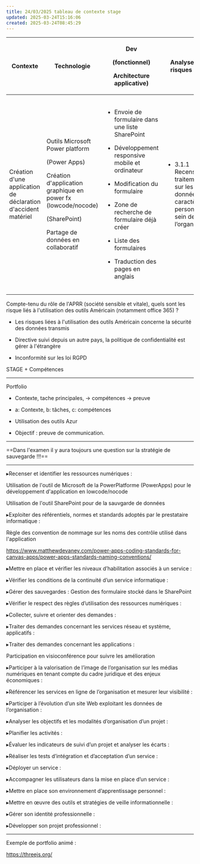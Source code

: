 ```yaml
---
title: 24/03/2025 tableau de contexte stage
updated: 2025-03-24T15:16:06
created: 2025-03-24T08:45:29
---
```


<table>
<colgroup>
<col style="width: 9%" />
<col style="width: 14%" />
<col style="width: 24%" />
<col style="width: 22%" />
<col style="width: 30%" />
</colgroup>
<thead>
<tr class="header">
<th>Contexte</th>
<th>Technologie</th>
<th><p>Dev</p>
<p>(fonctionnel)</p>
<p>Architecture applicative)</p></th>
<th>Analyse des risques (B3)</th>
<th>Veille (Ressource)</th>
</tr>
</thead>
<tbody>
<tr class="odd">
<td>Création d'une application de déclaration d'accident matériel</td>
<td><p>Outils Microsoft Power platform</p>
<p>(Power Apps)</p>
<p>Création d'application graphique en power fx (lowcode/nocode)</p>
<p></p>
<p>(SharePoint)</p>
<p>Partage de données en collaboratif</p>
<p></p></td>
<td><ul>
<li><p>Envoie de formulaire dans une liste SharePoint</p></li>
</ul>
<blockquote>
<p></p>
</blockquote>
<ul>
<li><p>Développement responsive mobile et ordinateur</p></li>
</ul>
<blockquote>
<p></p>
</blockquote>
<ul>
<li><p>Modification du formulaire</p></li>
</ul>
<blockquote>
<p></p>
</blockquote>
<ul>
<li><p>Zone de recherche de formulaire déjà créer</p></li>
</ul>
<blockquote>
<p></p>
</blockquote>
<ul>
<li><p>Liste des formulaires</p></li>
</ul>
<blockquote>
<p></p>
</blockquote>
<ul>
<li><p>Traduction des pages en anglais</p></li>
</ul></td>
<td><ul>
<li><p>3.1.1 Recenser les traitements sur les données à caractère personnel au sein de l’organisation</p></li>
</ul>
<blockquote>
<p></p>
<p></p>
<p></p>
<p></p>
<p></p>
<p></p>
</blockquote></td>
<td><ul>
<li><p><strong>Documentation officielle de Microsoft Power Apps :</strong> <a href="https://learn.microsoft.com/fr-fr/power-apps/">Microsoft Learn - Power Apps</a> (Document d'apprentissage pour utiliser l'application Powerapps)</p></li>
</ul>
<blockquote>
<p></p>
</blockquote>
<ul>
<li><p><strong>Communauté Microsoft Power Apps :</strong> <a href="https://powerusers.microsoft.com/t5/Power-Apps-Community/ct-p/PowerApps1">Power Apps Community</a></p></li>
</ul>
<blockquote>
<p>(Forum pour discuter des problématique échanger sur l'utilisation de power apps)</p>
<p></p>
</blockquote>
<ul>
<li><p><strong>Blog Microsoft Tech Community :</strong> <a href="https://techcommunity.microsoft.com/">Microsoft Tech Community</a> (Pour les dernières nouvelles sur les technologies Microsoft)</p></li>
</ul>
<blockquote>
<p></p>
</blockquote>
<ul>
<li><p><strong>Site de veille sur la sécurité informatique :</strong> Le Journal du Net - Sécurité</p></li>
</ul>
<blockquote>
<p></p>
<p><a href="https://www.journaldunet.com/">https://www.journaldunet.com/</a></p>
<p></p>
<p>(Recherche d'article ce basant sur les dernier outils)</p>
</blockquote></td>
</tr>
</tbody>
</table>
Compte-tenu du rôle de l'APRR (société sensible et vitale), quels sont les risque liés à l'utilisation des outils Américain (notamment office 365) ?

- Les risques liées à l'utilisation des outils Américain concerne la sécurité des données transmis

- Directive suivi depuis un autre pays, la politique de confidentialité est gérer à l'étrangère

- Inconformité sur les loi RGPD

STAGE + Compétences

---------------------------------

Portfolio

- Contexte, tache principales, -\> compétences
-\> preuve

- a: Contexte, b: tâches, c: compétences

- Utilisation des outils Azur

- Objectif : preuve de communication.

------------------------------------------------------------------------------------------------------------------------------------------------------------------------

==Dans l'examen il y aura toujours une question sur la stratégie de sauvegarde !!!==

------------------------------------------------------------------------------------------------------------------------------------------------------------------------

▸Recenser et identifier les ressources numériques :

Utilisation de l'outil de Microsoft de la PowerPlatforme (PowerApps) pour le développement d'application en lowcode/nocode

Utilisation de l'outil SharePoint pour de la sauvgarde de données

▸Exploiter des référentiels, normes et standards adoptés par le prestataire informatique :

Règle des convention de nommage sur les noms des contrôle utilisé dans l'application  

<https://www.matthewdevaney.com/power-apps-coding-standards-for-canvas-apps/power-apps-standards-naming-conventions/>

▸Mettre en place et vérifier les niveaux d’habilitation associés à un service :

▸Vérifier les conditions de la continuité d’un service informatique :

▸Gérer des sauvegardes : Gestion des formulaire stocké dans le SharePoint

▸Vérifier le respect des règles d’utilisation des ressources numériques :

▸Collecter, suivre et orienter des demandes :

▸Traiter des demandes concernant les services réseau et système, applicatifs :

▸Traiter des demandes concernant les applications :

Participation en visioconférence pour suivre les amélioration

▸Participer à la valorisation de l’image de l’organisation sur les médias numériques en tenant compte du cadre juridique et des enjeux économiques :

▸Référencer les services en ligne de l’organisation et mesurer leur visibilité :

▸Participer à l’évolution d’un site Web exploitant les données de l’organisation :

▸Analyser les objectifs et les modalités d’organisation d’un projet :

▸Planifier les activités :

▸Évaluer les indicateurs de suivi d’un projet et analyser les écarts :

▸Réaliser les tests d’intégration et d’acceptation d’un service :

▸Déployer un service :

▸Accompagner les utilisateurs dans la mise en place d’un service :

▸Mettre en place son environnement d’apprentissage personnel :

▸Mettre en œuvre des outils et stratégies de veille informationnelle :

▸Gérer son identité professionnelle :

▸Développer son projet professionnel :

------------------------------------------------------------------------------------------------------------------------------------------------------------------------------------------------------------------------------------

Exemple de portfolio animé :

<https://threejs.org/>


